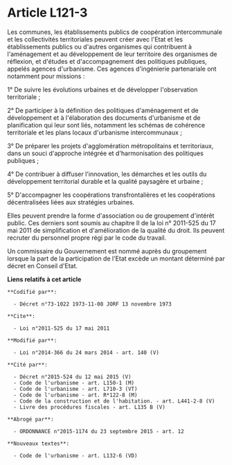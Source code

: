 # Article L121-3

Les communes, les établissements publics de coopération intercommunale et les collectivités territoriales peuvent créer avec
l'Etat et les établissements publics ou d'autres organismes qui contribuent à l'aménagement et au développement de leur
territoire des organismes de réflexion, et d'études et d'accompagnement des politiques publiques, appelés agences
d'urbanisme. Ces agences d'ingénierie partenariale ont notamment pour missions : 

1° De suivre les évolutions urbaines et de développer l'observation territoriale ; 

2° De participer à la définition des politiques d'aménagement et de développement et à l'élaboration des documents
d'urbanisme et de planification qui leur sont liés, notamment les schémas de cohérence territoriale et les plans locaux
d'urbanisme intercommunaux ; 

3° De préparer les projets d'agglomération métropolitains et territoriaux, dans un souci d'approche intégrée et
d'harmonisation des politiques publiques ; 

4° De contribuer à diffuser l'innovation, les démarches et les outils du développement territorial durable et la qualité
paysagère et urbaine ; 

5° D'accompagner les coopérations transfrontalières et les coopérations décentralisées liées aux stratégies urbaines. 

Elles peuvent prendre la forme d'association ou de groupement d'intérêt public. Ces derniers sont soumis au chapitre II de la
loi n° 2011-525 du 17 mai 2011 de simplification et d'amélioration de la qualité du droit. Ils peuvent recruter du personnel
propre régi par le code du travail. 

Un commissaire du Gouvernement est nommé auprès du groupement lorsque la part de la participation de l'Etat excède un montant
déterminé par décret en Conseil d'Etat.

**Liens relatifs à cet article**

	**Codifié par**:

	  - Décret n°73-1022 1973-11-08 JORF 13 novembre 1973

	**Cite**:

	  - Loi n°2011-525 du 17 mai 2011

	**Modifié par**:

	  - Loi n°2014-366 du 24 mars 2014 - art. 140 (V)

	**Cité par**:

	  - Décret n°2015-524 du 12 mai 2015 (V)
	  - Code de l'urbanisme - art. L150-1 (M)
	  - Code de l'urbanisme - art. L710-3 (VT)
	  - Code de l'urbanisme - art. R*122-8 (M)
	  - Code de la construction et de l'habitation. - art. L441-2-8 (V)
	  - Livre des procédures fiscales - art. L135 B (V)

	**Abrogé par**:

	  - ORDONNANCE n°2015-1174 du 23 septembre 2015 - art. 12

	**Nouveaux textes**:

	  - Code de l'urbanisme - art. L132-6 (VD)
